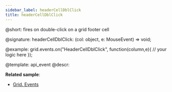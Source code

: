 ```yaml
---
sidebar_label: headerCellDblClick
title: headerCellDblClick
---          
```


@short: fires on double-click on a grid footer cell

@signature: headerCellDblClick: (col: object, e: MouseEvent) => void;

<!-- todo @params:
- column		object		an object with a column configuration
- e				Event		a native event object -->

@example:
grid.events.on("HeaderCellDblClick", function(column,e){
    // your logic here
});


@template: api_event
@descr:


**Related sample**:
- [Grid. Events](https://snippet.dhtmlx.com/9zeyp4ds)
